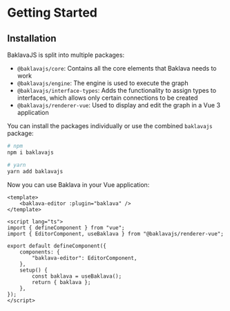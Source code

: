 # Getting Started

## Installation

BaklavaJS is split into multiple packages:

-   `@baklavajs/core`: Contains all the core elements that Baklava needs to work
-   `@baklavajs/engine`: The engine is used to execute the graph
-   `@baklavajs/interface-types`: Adds the functionality to assign types to interfaces, which allows only certain connections to be created
-   `@baklavajs/renderer-vue`: Used to display and edit the graph in a Vue 3 application

You can install the packages individually or use the combined `baklavajs` package:

```bash
# npm
npm i baklavajs

# yarn
yarn add baklavajs
```

Now you can use Baklava in your Vue application:

```vue
<template>
    <baklava-editor :plugin="baklava" />
</template>

<script lang="ts">
import { defineComponent } from "vue";
import { EditorComponent, useBaklava } from "@baklavajs/renderer-vue";

export default defineComponent({
    components: {
        "baklava-editor": EditorComponent,
    },
    setup() {
        const baklava = useBaklava();
        return { baklava };
    },
});
</script>
```
